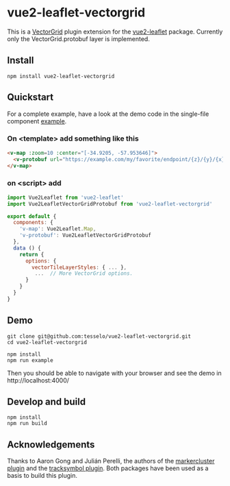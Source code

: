 # vue2-leaflet-vectorgrid

This is a [VectorGrid](https://github.com/Leaflet/Leaflet.VectorGrid) plugin extension for the [vue2-leaflet](https://github.com/KoRiGaN/Vue2Leaflet) package. Currently only the VectorGrid.protobuf layer is implemented.

## Install

    npm install vue2-leaflet-vectorgrid

## Quickstart

For a complete example, have a look at the demo code in the single-file component [example](example/example.vue).

### On &lt;template&gt; add something like this

```html
<v-map :zoom=10 :center="[-34.9205, -57.953646]">
  <v-protobuf url="https://example.com/my/favorite/endpoint/{z}/{y}/{x}.pbf" :options="options"></v-protobuf>
</v-map>
```

### on &lt;script&gt; add

```javascript
import Vue2Leaflet from 'vue2-leaflet'
import Vue2LeafletVectorGridProtobuf from 'vue2-leaflet-vectorgrid'

export default {
  components: {
    'v-map': Vue2Leaflet.Map,
    'v-protobuf': Vue2LeafletVectorGridProtobuf
  },
  data () {
    return {
      options: {
      	vectorTileLayerStyles: { ... },
         ...  // More VectorGrid options.
      }
    }
  }
}
```
## Demo

    git clone git@github.com:tesselo/vue2-leaflet-vectorgrid.git
    cd vue2-leaflet-vectorgrid

    npm install
    npm run example

Then you should be able to navigate with your browser and see the demo in http://localhost:4000/

## Develop and build

    npm install
    npm run build

## Acknowledgements

Thanks to Aaron Gong and  Julián Perelli, the authors of the [markercluster plugin](https://github.com/jperelli/vue2-leaflet-markercluster) and the [tracksymbol plugin](https://github.com/ais-one/vue2-leaflet-tracksymbol). Both packages have been used as a basis to build this plugin.

